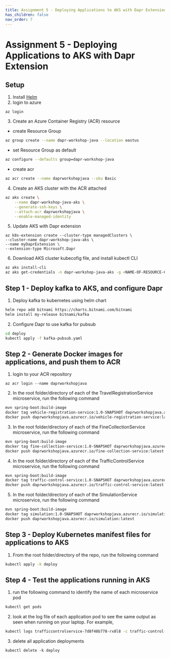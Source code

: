 ```yaml
---
title: Assignment 5 - Deploying Applications to AKS with Dapr Extension
has_children: false
nav_order: 7
---
```


# Assignment 5 - Deploying Applications to AKS with Dapr Extension

## Setup

1. Install [Helm](https://helm.sh/docs/intro/install/)
2. login to azure

```azurecli
az login
```

3. Create an Azure Container Registry (ACR) resource

  - create Resource Group
  
```bash
az group create --name dapr-workshop-java --location eastus
```

  - set Resource Group as default

```bash
az configure --defaults group=dapr-workshop-java
```

  - create acr

```bash
az acr create --name daprworkshopjava --sku Basic
```

4. Create an AKS cluster with the ACR attached

```bash
az aks create \
    --name dapr-workshop-java-aks \
    --generate-ssh-keys \
    --attach-acr daprworkshopjava \
    --enable-managed-identity
```

5. Update AKS with Dapr extension

```azurecli
az k8s-extension create --cluster-type managedClusters \
--cluster-name dapr-workshop-java-aks \
--name myDaprExtension \
--extension-type Microsoft.Dapr 
```

6. Download AKS cluster kubecofig file, and install kubectl CLI

```bash
az aks install-cli
az aks get-credentials -n dapr-workshop-java-aks -g <NAME-OF-RESOURCE-GROUP>
```

## Step 1 - Deploy kafka to AKS, and configure Dapr

1. Deploy kafka to kubernetes using helm chart

```bash
helm repo add bitnami https://charts.bitnami.com/bitnami
helm install my-release bitnami/kafka
```

2. Configure Dapr to use kafka for pubsub

```bash
cd deploy
kubectl apply -f kafka-pubsub.yaml
```

## Step 2 - Generate Docker images for applications, and push them to ACR

1. login to your ACR repository

```azurecli
az acr login --name daprworkshopjava
```

2. In the root folder/directory of each of the TravelRegistrationService microservice, run the following command

```bash
mvn spring-boot:build-image
docker tag vehicle-registration-service:1.0-SNAPSHOT daprworkshopjava.azurecr.io/vehicle-registration-service:latest
docker push daprworkshopjava.azurecr.io/vehicle-registration-service:latest
```

3. In the root folder/directory of each of the FineCollectionService microservice, run the following command

```bash
mvn spring-boot:build-image
docker tag fine-collection-service:1.0-SNAPSHOT daprworkshopjava.azurecr.io/fine-collection-service:latest
docker push daprworkshopjava.azurecr.io/fine-collection-service:latest
```
4. In the root folder/directory of each of the TrafficControlService microservice, run the following command

```bash
mvn spring-boot:build-image
docker tag traffic-control-service:1.0-SNAPSHOT daprworkshopjava.azurecr.io/traffic-control-service:latest
docker push daprworkshopjava.azurecr.io/traffic-control-service:latest
```

5. In the root folder/directory of each of the SimulationService microservice, run the following command

```bash
mvn spring-boot:build-image
docker tag simulation:1.0-SNAPSHOT daprworkshopjava.azurecr.io/simulation:latest
docker push daprworkshopjava.azurecr.io/simulation:latest
```

## Step 3 - Deploy Kubernetes manifest files for applications to AKS

1. From the root folder/directory of the repo, run the following command

```bash
kubectl apply -k deploy
```

## Step 4 - Test the applications running in AKS

1. run the following command to identify the name of each microservice pod

```bash
kubectl get pods
```

2. look at the log file of each application pod to see the same output as seen when running on your laptop. For example,

```bash
kubectl logs trafficcontrolservice-7d8f48b778-rx8l8 -c traffic-control-service
```

3. delete all application deployments

```azurecli
kubectl delete -k deploy
```
